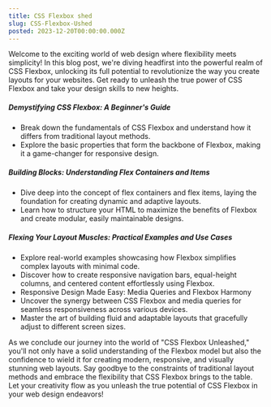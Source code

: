 ```yaml
---
title: CSS Flexbox shed
slug: CSS-Flexbox-Ushed
posted: 2023-12-20T00:00:00.000Z
---
```


Welcome to the exciting world of web design where flexibility meets simplicity! In this blog post, we're diving headfirst into the powerful realm of CSS Flexbox, unlocking its full potential to revolutionize the way you create layouts for your websites. Get ready to unleash the true power of CSS Flexbox and take your design skills to new heights.

##### Demystifying CSS Flexbox: A Beginner's Guide

- Break down the fundamentals of CSS Flexbox and understand how it differs from traditional layout methods.
- Explore the basic properties that form the backbone of Flexbox, making it a game-changer for responsive design.

##### Building Blocks: Understanding Flex Containers and Items

- Dive deep into the concept of flex containers and flex items, laying the foundation for creating dynamic and adaptive layouts.
- Learn how to structure your HTML to maximize the benefits of Flexbox and create modular, easily maintainable designs.

##### Flexing Your Layout Muscles: Practical Examples and Use Cases

- Explore real-world examples showcasing how Flexbox simplifies complex layouts with minimal code.
- Discover how to create responsive navigation bars, equal-height columns, and centered content effortlessly using Flexbox.
- Responsive Design Made Easy: Media Queries and Flexbox Harmony
- Uncover the synergy between CSS Flexbox and media queries for seamless responsiveness across various devices.
- Master the art of building fluid and adaptable layouts that gracefully adjust to different screen sizes.

As we conclude our journey into the world of "CSS Flexbox Unleashed," you'll not only have a solid understanding of the Flexbox model but also the confidence to wield it for creating modern, responsive, and visually stunning web layouts. Say goodbye to the constraints of traditional layout methods and embrace the flexibility that CSS Flexbox brings to the table. Let your creativity flow as you unleash the true potential of CSS Flexbox in your web design endeavors!
